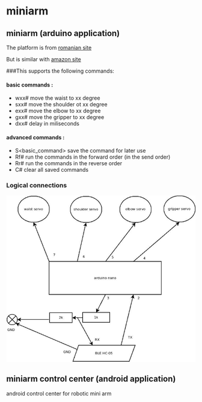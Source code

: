 # miniarm

## miniarm (arduino application)

The platform is from [romanian site](https://www.optimusdigital.ro/en/robot-kits/8148-mini-robotic-arm-kit.html)

But is similar with [amazon site](https://www.amazon.com/Raspberry-SNAM1500-Robotic-Mechanical-Arduino/dp/B07T7ML7DF)


###This supports the following commands:

#### basic commands :
- wxx# move the waist to xx degree
- sxx# move the shoulder ot xx degree
- exx# move the elbow to xx degree
- gxx# move the gripper to xx degree
- dxx# delay in miliseconds

#### advanced commands :
- S<basic_command> save the command for later use
- Rf# run the commands in the forward order (in the send order)
- Rr# run the commands in the reverse order
- C# clear all saved commands

### Logical connections

![logical_connections](docs/logical_connections.jpeg)

## miniarm control center (android application)
android control center for robotic mini arm
